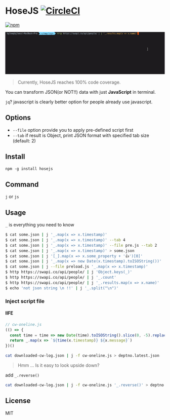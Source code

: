 # HoseJS [![CircleCI](https://circleci.com/gh/deptno/hosejs.svg?style=svg)](https://circleci.com/gh/deptno/hosejs)

[![npm](https://img.shields.io/npm/dt/hosejs.svg?style=for-the-badge)](https://www.npmjs.com/package/hosejs)

![hosejs](https://github.com/deptno/hosejs/raw/master/asset/hosejs.gif)

> Currently, HoseJS reaches 100% code coverage.

You can transform JSON(or NOT!!) data with just **JavaScript** in terminal.

`jq`? javascript is clearly better option for people already use javascript.


## Options

- `--file` option provide you to apply pre-defined script first
- `--tab` if result is Object, print JSON format with specified tab size (default: 2)

## Install

```
npm -g install hosejs
```

## Command

`j` or `js`


## Usage

`_` is everything you need to know

```bash
$ cat some.json | j '_.map(x => x.timestamp)'
$ cat some.json | j '_.map(x => x.timestamp)' --tab 4
$ cat some.json | j '_.map(x => x.timestamp)' --file pre.js --tab 2
$ cat some.json | j '_.map(x => x.timestamp)' > some.json
$ cat some.json | j '[_].map(x => x.some_property + '👍')[0]'
$ cat some.json | j '_.map(x => new Date(x.timestamp).toISOString())'
$ cat some.json | j --file preload.js '_.map(x => x.timestamp)'
$ http https://swapi.co/api/people/ | j 'Object.keys(_)'
$ http https://swapi.co/api/people/ | j '_.count'
$ http https://swapi.co/api/people/ | j '_.results.map(x => x.name)'
$ echo 'not json string \n !!' | j '_.split("\n")'
```

### Inject script file

#### IIFE

```js
// cw-oneline.js
(() => {
  const time = time => new Date(time).toISOString().slice(0, -5).replace('T', ' ')
  return _.map(x => `${time(x.timestamp)} ${x.message}`)
})()
```

```bash
cat downloaded-cw-log.json | j -f cw-oneline.js > deptno.latest.json
```

> Hmm ... Is it easy to look upside down?

add `_.reverse()`

```bash
cat downloaded-cw-log.json | j -f cw-oneline.js '_.reverse()' > deptno.latest.json
```

## License

MIT
